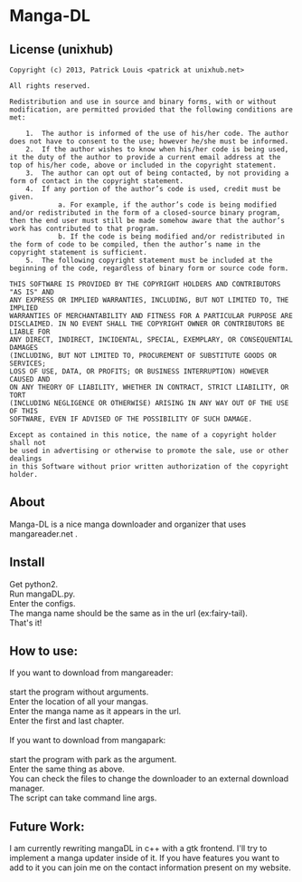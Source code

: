 Manga-DL
=======

License (unixhub)
-----------------

    Copyright (c) 2013, Patrick Louis <patrick at unixhub.net>

    All rights reserved.

    Redistribution and use in source and binary forms, with or without
    modification, are permitted provided that the following conditions are met:

        1.  The author is informed of the use of his/her code. The author does not have to consent to the use; however he/she must be informed.
        2.  If the author wishes to know when his/her code is being used, it the duty of the author to provide a current email address at the top of his/her code, above or included in the copyright statement.
        3.  The author can opt out of being contacted, by not providing a form of contact in the copyright statement.
        4.  If any portion of the author’s code is used, credit must be given.
                a. For example, if the author’s code is being modified and/or redistributed in the form of a closed-source binary program, then the end user must still be made somehow aware that the author’s work has contributed to that program.
                b. If the code is being modified and/or redistributed in the form of code to be compiled, then the author’s name in the copyright statement is sufficient.
        5.  The following copyright statement must be included at the beginning of the code, regardless of binary form or source code form.

    THIS SOFTWARE IS PROVIDED BY THE COPYRIGHT HOLDERS AND CONTRIBUTORS "AS IS" AND
    ANY EXPRESS OR IMPLIED WARRANTIES, INCLUDING, BUT NOT LIMITED TO, THE IMPLIED
    WARRANTIES OF MERCHANTABILITY AND FITNESS FOR A PARTICULAR PURPOSE ARE
    DISCLAIMED. IN NO EVENT SHALL THE COPYRIGHT OWNER OR CONTRIBUTORS BE LIABLE FOR
    ANY DIRECT, INDIRECT, INCIDENTAL, SPECIAL, EXEMPLARY, OR CONSEQUENTIAL DAMAGES
    (INCLUDING, BUT NOT LIMITED TO, PROCUREMENT OF SUBSTITUTE GOODS OR SERVICES;
    LOSS OF USE, DATA, OR PROFITS; OR BUSINESS INTERRUPTION) HOWEVER CAUSED AND
    ON ANY THEORY OF LIABILITY, WHETHER IN CONTRACT, STRICT LIABILITY, OR TORT
    (INCLUDING NEGLIGENCE OR OTHERWISE) ARISING IN ANY WAY OUT OF THE USE OF THIS
    SOFTWARE, EVEN IF ADVISED OF THE POSSIBILITY OF SUCH DAMAGE.

    Except as contained in this notice, the name of a copyright holder shall not
    be used in advertising or otherwise to promote the sale, use or other dealings
    in this Software without prior written authorization of the copyright holder.

About
-----

Manga-DL is a nice manga downloader and organizer that uses mangareader.net .<br>


Install
-------

Get python2. <br>
Run mangaDL.py. <br>
Enter the configs. <br>
The manga name should be the same as in the url (ex:fairy-tail). <br>
That's it! <br>

How to use:
-----------

If you want to download from mangareader: <br>
 <br>
start the program without arguments. <br>
Enter the location of all your mangas. <br>
Enter the manga name as it appears in the url. <br>
Enter the first and last chapter. <br>
 <br>
If you want to download from mangapark:  <br>
 <br>
start the program with park as the argument.  <br>
Enter the same thing as above. <br>
You can check the files to change the downloader to an external download manager. <br>
The script can take command line args. <br>

Future Work:
-----------
I am currently rewriting mangaDL in c++ with a gtk frontend.
I'll try to implement a manga updater inside of it.
If you have features you want to add to it you can join me on the contact information present on my website.

